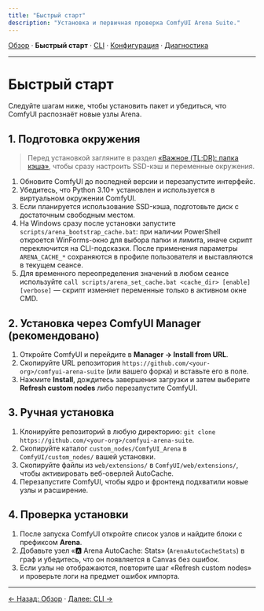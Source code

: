 ```yaml
---
title: "Быстрый старт"
description: "Установка и первичная проверка ComfyUI Arena Suite."
---
```


[Обзор](index.md) · **Быстрый старт** · [CLI](cli.md) · [Конфигурация](config.md) · [Диагностика](troubleshooting.md)

---

# Быстрый старт

Следуйте шагам ниже, чтобы установить пакет и убедиться, что ComfyUI распознаёт новые узлы Arena.

## 1. Подготовка окружения
> Перед установкой загляните в раздел [«Важное (TL;DR): папка кэша»](index.md#важное-tldr-папка-кэша), чтобы сразу настроить SSD-кэш и переменные окружения.
1. Обновите ComfyUI до последней версии и перезапустите интерфейс.
2. Убедитесь, что Python 3.10+ установлен и используется в виртуальном окружении ComfyUI.
3. Если планируется использование SSD-кэша, подготовьте диск с достаточным свободным местом.
4. На Windows сразу после установки запустите `scripts/arena_bootstrap_cache.bat`: при наличии PowerShell откроется WinForms-окно для выбора папки и лимита, иначе скрипт переключится на CLI-подсказки. После применения параметры `ARENA_CACHE_*` сохраняются в профиле пользователя и выставляются в текущем сеансе.
5. Для временного переопределения значений в любом сеансе используйте `call scripts/arena_set_cache.bat <cache_dir> [enable] [verbose]` — скрипт изменяет переменные только в активном окне CMD.

## 2. Установка через ComfyUI Manager (рекомендовано)
1. Откройте ComfyUI и перейдите в **Manager → Install from URL**.
2. Скопируйте URL репозитория `https://github.com/<your-org>/comfyui-arena-suite` (или вашего форка) и вставьте его в поле.
3. Нажмите **Install**, дождитесь завершения загрузки и затем выберите **Refresh custom nodes** либо перезапустите ComfyUI.

## 3. Ручная установка
1. Клонируйте репозиторий в любую директорию: `git clone https://github.com/<your-org>/comfyui-arena-suite`.
2. Скопируйте каталог `custom_nodes/ComfyUI_Arena` в `ComfyUI/custom_nodes/` вашей установки.
3. Скопируйте файлы из `web/extensions/` в `ComfyUI/web/extensions/`, чтобы активировать веб-оверлей AutoCache.
4. Перезапустите ComfyUI, чтобы ядро и фронтенд подхватили новые узлы и расширение.

## 4. Проверка установки
1. После запуска ComfyUI откройте список узлов и найдите блоки с префиксом **Arena**.
2. Добавьте узел «🅰️ Arena AutoCache: Stats» (`ArenaAutoCacheStats`) в граф и убедитесь, что он появляется в Canvas без ошибок.
3. Если узлы не отображаются, повторите шаг «Refresh custom nodes» и проверьте логи на предмет ошибок импорта.

---

[← Назад: Обзор](index.md) · [Далее: CLI →](cli.md)
